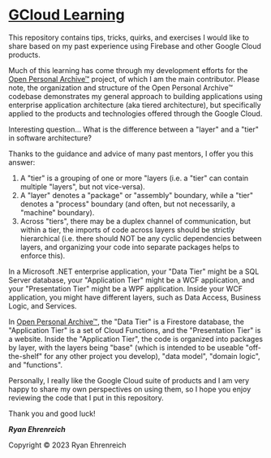 # [GCloud Learning](https://github.com/rehrenreich/gcloud-learning)

This repository contains tips, tricks, quirks, and exercises I would like to share based on my past experience using Firebase and other Google Cloud products.

Much of this learning has come through my development efforts for the [Open Personal Archive™](https://github.com/vkehren/open-personal-archive) project, of which I am the main contributor. Please note, the organization and structure of the Open Personal Archive™ codebase demonstrates my general approach to building applications using enterprise application architecture (aka tiered architecture), but specifically applied to the products and technologies offered through the Google Cloud.

Interesting question... What is the difference between a "layer" and a "tier" in software architecture?

Thanks to the guidance and advice of many past mentors, I offer you this answer:
1) A "tier" is a grouping of one or more "layers (i.e. a "tier" can contain multiple "layers", but not vice-versa).
2) A "layer" denotes a "package" or "assembly" boundary, while a "tier" denotes a "process" boundary (and often, but not necessarily, a "machine" boundary).
3) Across "tiers", there may be a duplex channel of communication, but within a tier, the imports of code across layers should be strictly hierarchical (i.e. there should NOT be any cyclic dependencies between layers, and organizing your code into separate packages helps to enforce this).

In a Microsoft .NET enterprise application, your "Data Tier" might be a SQL Server database, your "Application Tier" might be a WCF application, and your "Presentation Tier" might be a WPF application. Inside your WCF application, you might have different layers, such as Data Access, Business Logic, and Services.

In [Open Personal Archive™](https://github.com/vkehren/open-personal-archive), the "Data Tier" is a Firestore database, the "Application Tier" is a set of Cloud Functions, and the "Presentation Tier" is a website. Inside the "Application Tier", the code is organized into packages by layer, with the layers being "base" (which is intended to be useable "off-the-shelf" for any other project you develop), "data model", "domain logic", and "functions".

Personally, I really like the Google Cloud suite of products and I am very happy to share my own perspectives on using them, so I hope you enjoy reviewing the code that I put in this repository.

Thank you and good luck!

**_Ryan Ehrenreich_**

Copyright © 2023 Ryan Ehrenreich